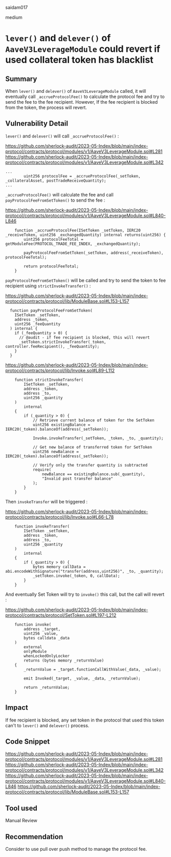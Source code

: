 saidam017

medium

# `lever()` and `delever()` of `AaveV3LeverageModule` could revert if used collateral token has blacklist

## Summary

When `lever()` and `delever()` of `AaveV3LeverageModule` called, it will eventually call `_accrueProtocolFee()` to calculate the protocol fee and try to send the fee to the fee recipient. However, If the fee recipient is blocked from the token, the process will revert.

## Vulnerability Detail

`lever()` and `delever()` will call  `_accrueProtocolFee()` : 

https://github.com/sherlock-audit/2023-05-Index/blob/main/index-protocol/contracts/protocol/modules/v1/AaveV3LeverageModule.sol#L281
https://github.com/sherlock-audit/2023-05-Index/blob/main/index-protocol/contracts/protocol/modules/v1/AaveV3LeverageModule.sol#L342


```solidity
...
        uint256 protocolFee = _accrueProtocolFee(_setToken, _collateralAsset, postTradeReceiveQuantity);
...
```

`_accrueProtocolFee()` will calculate the fee and call `payProtocolFeeFromSetToken()` to send the fee : 

https://github.com/sherlock-audit/2023-05-Index/blob/main/index-protocol/contracts/protocol/modules/v1/AaveV3LeverageModule.sol#L840-L846

```solidity
    function _accrueProtocolFee(ISetToken _setToken, IERC20 _receiveToken, uint256 _exchangedQuantity) internal returns(uint256) {
        uint256 protocolFeeTotal = getModuleFee(PROTOCOL_TRADE_FEE_INDEX, _exchangedQuantity);

        payProtocolFeeFromSetToken(_setToken, address(_receiveToken), protocolFeeTotal);

        return protocolFeeTotal;
    }
```

`payProtocolFeeFromSetToken()` will be called and try to send the token to fee recipient using `strictInvokeTransfer()` : 

https://github.com/sherlock-audit/2023-05-Index/blob/main/index-protocol/contracts/protocol/lib/ModuleBase.sol#L153-L157

```solidity
  function payProtocolFeeFromSetToken(
    ISetToken _setToken,
    address _token,
    uint256 _feeQuantity
  ) internal {
    if (_feeQuantity > 0) {
      // @audit - if fee recipient is blocked, this will revert
      _setToken.strictInvokeTransfer(_token, controller.feeRecipient(), _feeQuantity);
    }
  }
```

https://github.com/sherlock-audit/2023-05-Index/blob/main/index-protocol/contracts/protocol/lib/Invoke.sol#L89-L112

```solidity
    function strictInvokeTransfer(
        ISetToken _setToken,
        address _token,
        address _to,
        uint256 _quantity
    )
        internal
    {
        if (_quantity > 0) {
            // Retrieve current balance of token for the SetToken
            uint256 existingBalance = IERC20(_token).balanceOf(address(_setToken));

            Invoke.invokeTransfer(_setToken, _token, _to, _quantity);

            // Get new balance of transferred token for SetToken
            uint256 newBalance = IERC20(_token).balanceOf(address(_setToken));

            // Verify only the transfer quantity is subtracted
            require(
                newBalance == existingBalance.sub(_quantity),
                "Invalid post transfer balance"
            );
        }
    }
```

Then `invokeTransfer` will be triggered : 

https://github.com/sherlock-audit/2023-05-Index/blob/main/index-protocol/contracts/protocol/lib/Invoke.sol#L66-L78

```solidity
    function invokeTransfer(
        ISetToken _setToken,
        address _token,
        address _to,
        uint256 _quantity
    )
        internal
    {
        if (_quantity > 0) {
            bytes memory callData = abi.encodeWithSignature("transfer(address,uint256)", _to, _quantity);
            _setToken.invoke(_token, 0, callData);
        }
    }
```

And eventually Set Token will try to `invoke()` this call, but the call will revert : 

https://github.com/sherlock-audit/2023-05-Index/blob/main/index-protocol/contracts/protocol/SetToken.sol#L197-L212

```solidity
    function invoke(
        address _target,
        uint256 _value,
        bytes calldata _data
    )
        external
        onlyModule
        whenLockedOnlyLocker
        returns (bytes memory _returnValue)
    {
        _returnValue = _target.functionCallWithValue(_data, _value);

        emit Invoked(_target, _value, _data, _returnValue);

        return _returnValue;
    }
```


## Impact

If fee recipient is blocked, any set token in the protocol that used this token can't to `lever()` and `delever()`  process.

## Code Snippet

https://github.com/sherlock-audit/2023-05-Index/blob/main/index-protocol/contracts/protocol/modules/v1/AaveV3LeverageModule.sol#L281
https://github.com/sherlock-audit/2023-05-Index/blob/main/index-protocol/contracts/protocol/modules/v1/AaveV3LeverageModule.sol#L342
https://github.com/sherlock-audit/2023-05-Index/blob/main/index-protocol/contracts/protocol/modules/v1/AaveV3LeverageModule.sol#L840-L846
https://github.com/sherlock-audit/2023-05-Index/blob/main/index-protocol/contracts/protocol/lib/ModuleBase.sol#L153-L157


## Tool used

Manual Review

## Recommendation

Consider to use pull over push method to manage the protocol fee.